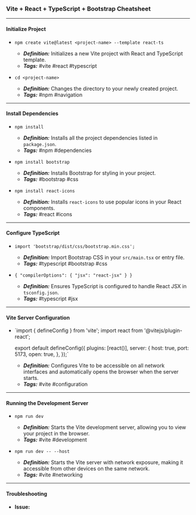 ### **Vite + React + TypeScript + Bootstrap Cheatsheet**

---

#### **Initialize Project**

- `npm create vite@latest <project-name> --template react-ts`
  - ***Definition:*** Initializes a new Vite project with React and TypeScript template.
  - ***Tags:*** #vite #react #typescript

- `cd <project-name>`
  - ***Definition:*** Changes the directory to your newly created project.
  - ***Tags:*** #npm #navigation

---

#### **Install Dependencies**

- `npm install`
  - ***Definition:*** Installs all the project dependencies listed in `package.json`.
  - ***Tags:*** #npm #dependencies

- `npm install bootstrap`
  - ***Definition:*** Installs Bootstrap for styling in your project.
  - ***Tags:*** #bootstrap #css

- `npm install react-icons`
  - ***Definition:*** Installs `react-icons` to use popular icons in your React components.
  - ***Tags:*** #react #icons

---

#### **Configure TypeScript**

- `import 'bootstrap/dist/css/bootstrap.min.css';`
  - ***Definition:*** Import Bootstrap CSS in your `src/main.tsx` or entry file.
  - ***Tags:*** #typescript #bootstrap #css

- `{
    "compilerOptions": {
      "jsx": "react-jsx"
    }
  }`
  - ***Definition:*** Ensures TypeScript is configured to handle React JSX in `tsconfig.json`.
  - ***Tags:*** #typescript #jsx

---

#### **Vite Server Configuration**

- `import { defineConfig } from 'vite';
   import react from '@vitejs/plugin-react';

   export default defineConfig({
     plugins: [react()],
     server: {
       host: true,
       port: 5173,
       open: true,
     },
   });`
  - ***Definition:*** Configures Vite to be accessible on all network interfaces and automatically opens the browser when the server starts.
  - ***Tags:*** #vite #configuration

---

#### **Running the Development Server**

- `npm run dev`
  - ***Definition:*** Starts the Vite development server, allowing you to view your project in the browser.
  - ***Tags:*** #vite #development

- `npm run dev -- --host`
  - ***Definition:*** Starts the Vite server with network exposure, making it accessible from other devices on the same network.
  - ***Tags:*** #vite #networking

---

#### **Troubleshooting**

- **Issue:**

